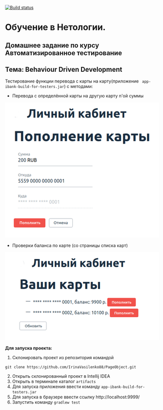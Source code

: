 [![Build status](https://ci.appveyor.com/api/projects/status/6gx51v2t6eh7k4f6?svg=true)](https://ci.appveyor.com/project/IrinaVasilenko88/pageobject)

# Обучение в Нетологии.

## Домашнее задание по курсу Автоматизированное тестирование

## Тема: Behaviour Driven Development

Тестирование функции перевода с карты на карту(приложение ``` app-ibank-build-for-testers.jar```) с методами:

- Перевода с определённой карты на другую карту n'ой суммы

![](https://github.com/netology-code/aqa-homeworks/blob/aqa4/bdd/pic/transfer.png)

- Проверки баланса по карте (со страницы списка карт)

![](https://github.com/netology-code/aqa-homeworks/blob/aqa4/bdd/pic/cards.png)

**Для запуска проекта:**
1. Склонировать проект из репозитория командой 

```
git clone https://github.com/IrinaVasilenko88/PageObject.git
``` 
2. Открыть склонированный проект в Intellij IDEA
3. Открыть в терминале каталог ```artifacts```
4. Для запуска приложения ввести команду ```app-ibank-build-for-testers.jar```
5. Для запуска в браузере ввести ссылку http://localhost:9999/
6. Запустить команду ```gradlew test```
